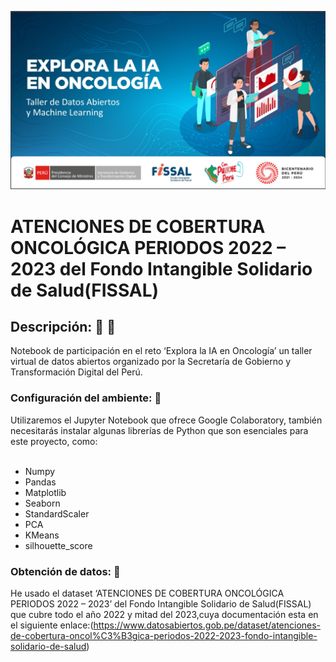 ![](https://github.com/jumacaq/atencion_oncologica_peru_2022_2023/blob/main/README.png)
# ATENCIONES DE COBERTURA ONCOLÓGICA PERIODOS 2022 – 2023 del Fondo Intangible Solidario de Salud(FISSAL)
## Descripción: :mag_right: :eyes:
Notebook de participación en el reto ‘Explora la IA en Oncología’ un taller virtual de datos abiertos organizado por la Secretaría de Gobierno y Transformación Digital del Perú.



### Configuración del ambiente: :low_brightness:
Utilizaremos el Jupyter Notebook que ofrece Google Colaboratory, también necesitarás instalar algunas librerías de Python que son esenciales para este proyecto, como: <br>
<br>
- Numpy 
- Pandas 
- Matplotlib
- Seaborn
- StandardScaler
- PCA
- KMeans
- silhouette_score

### Obtención de datos: :open_file_folder:
He usado el dataset ‘ATENCIONES DE COBERTURA ONCOLÓGICA PERIODOS 2022 – 2023’ del Fondo Intangible Solidario de Salud(FISSAL) que cubre todo el año 2022 y mitad del 2023,cuya documentación esta en el siguiente enlace:(https://www.datosabiertos.gob.pe/dataset/atenciones-de-cobertura-oncol%C3%B3gica-periodos-2022-2023-fondo-intangible-solidario-de-salud) <br> 

